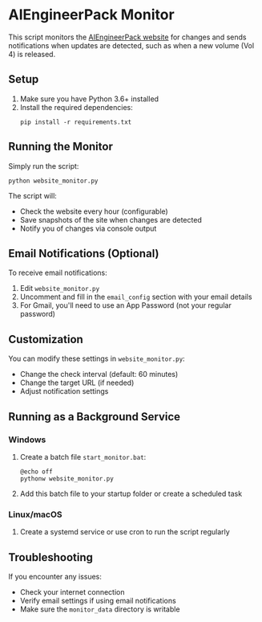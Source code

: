 # AIEngineerPack Monitor

This script monitors the [AIEngineerPack website](https://www.aiengineerpack.com/) for changes and sends notifications when updates are detected, such as when a new volume (Vol 4) is released.

## Setup

1. Make sure you have Python 3.6+ installed
2. Install the required dependencies:
   ```
   pip install -r requirements.txt
   ```

## Running the Monitor

Simply run the script:
```
python website_monitor.py
```

The script will:
- Check the website every hour (configurable)
- Save snapshots of the site when changes are detected
- Notify you of changes via console output

## Email Notifications (Optional)

To receive email notifications:

1. Edit `website_monitor.py`
2. Uncomment and fill in the `email_config` section with your email details
3. For Gmail, you'll need to use an App Password (not your regular password)

## Customization

You can modify these settings in `website_monitor.py`:
- Change the check interval (default: 60 minutes)
- Change the target URL (if needed)
- Adjust notification settings

## Running as a Background Service

### Windows

1. Create a batch file `start_monitor.bat`:
   ```
   @echo off
   pythonw website_monitor.py
   ```

2. Add this batch file to your startup folder or create a scheduled task

### Linux/macOS

1. Create a systemd service or use cron to run the script regularly

## Troubleshooting

If you encounter any issues:
- Check your internet connection
- Verify email settings if using email notifications
- Make sure the `monitor_data` directory is writable 